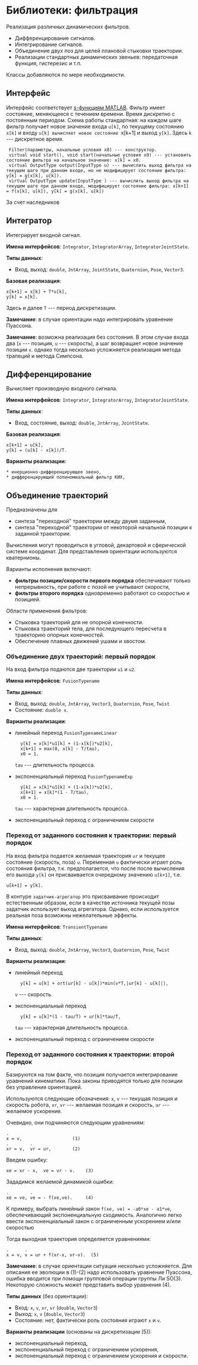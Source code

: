 Библиотеки: фильтрация
=====================

Реализация различных динамических фильтров. 
* Дифференцирование сигналов.
* Интегрирование сигналов.
* Объединение двух поз для целей плановой стыковки траектории.
* Реализации стандартных динамических звеньев: передаточная функция, гистерезис и т.п.

Классы добавляются по мере необходимости.

Интерфейс
---------

Интерфейс соответствует [s-функциям MATLAB](http://www.mathworks.com/help/simulink/sfg/how-s-functions-work.html).
Фильтр имеет состояние, меняющееся с течением времени. Время дискретно с постоянным периодом.
Схема работы стандартная: на каждом шаге фильтр получает новое значение входа `u[k]`, по текущему состоянию `x[k]` и входу `u[k] вычисляет новое состояние `x[k+1] и выход `y[k]`.
Здесь `k`  --- дискретное время.

     Filter(параметры, начальные условия x0) --- конструктор.
     virtual void start(), void start(начальные условия x0) --- установить состояние фильтра на начальное значение: x[k] = x0.
     virtual OutputType output(InputType u) --- вычислить выход фильтра на текущем шаге при данном входе, но не модифицирует состояние фильтра: y[k] = g(x[k], u[k]).
     virtual OutputType update(InputType ) --- вычислить выход фильтра на текущем шаге при данном входе, модифицирует состояние фильтра: x[k+1] = f(x[k], u[k]), y[k] = g(x[k], u[k])

За счет наследников

Интегратор
---------- 

Интегрирует входной сигнал. 

**Имена интерфейсов**: `Integrator`, `IntegratorArray`, `IntegratorJointState`.

**Типы данных**: 
* Вход, выход: `double`, `JntArray`, `JointState`, `Quaternion`, `Pose`, `Vector3`.

**Базовая реализация**:

    x[k+1] = x[k] + T*u[k],
    y[k] = x[k].

Здесь и далее `T` --- период дискретизации.

**Замечание**: в случае ориентации надо интегрировать уравнение Пуассона.

**Замечание**: возможна реализация без состояния. В этом случае входа два (`x` --- позиция, `u` --- скорость), а 
шаг возвращает новое значение позиции `x`.  однако тогда несколько усложняется реализация метода трапеций  и метода Симпсона.

Дифференцирование
----------------

Вычисляет производную входного сигнала.

**Имена интерфейсов**: `Integrator`, `IntegratorArray`, `IntegratorJointState`.

**Типы данных**: 
* Вход, состояние, выход: `double`, `JntArray`, `JointState`.

**Базовая реализация**:

    x[k+1] = u[k],
    y[k] = (u[k] - x[k])/T.

**Варианты реализации**:
    
    * инерционно-дифференцирующее звено,
    * дифференцирующий полиномиальный фильтр КИХ,

Объединение траекторий
---------------------

Предназначены для 
* синтеза "переходной" траектории между двумя заданным, 
* синтеза "переходной" траектории от некоторой начальной позиции к заданной траектории.

Вычисления могут проводиться в угловой, декартовой и сферической системе координат. 
Для представления ориентации используются кватернионы.

Варианты исполнения включают:
* **фильтры позиции/скорости первого порядка** обеспечивают только непрерывность, при работе с позой не учитывают скорости, 
* **фильтры второго порядка** одновременно работают со скоростью и позицией.

Области применения фильтров:

* Стыковка траекторий для не опорной конечности.
* Стыковка траекторий тела, для последующего пересчета в траекторию опорных конечностей.
* Обеспечение плавных движений ушами и хвостом.

### Объединение двух траекторий: первый порядок

На вход фильтра подаются две траектории `u1` и `u2`.

**Имена интерфейсов**: `FusionTypename`

**Типы данных**: 
* Вход, выход: `double`, `JntArray`, `Vector3`, `Quaternion`, `Pose`, `Twist`
* Состояние: `duoble x`.

**Варианты реализации**:

* линейный переход `FusionTypenameLinear`

        y[k] = x[k]*u1[k] + (1-x[k])*u2[k],
        x[k+1] = max(0, x[k] - T/tau), 
        x0 = 1.

    `tau` --- длительность процесса.
    
* экспоненциальный переход `FusionTypenameExp`

        y[k] = x[k]*u1[k] + (1-x[k])*u2[k],
        x[k+1] = x[k]*(1 - T/tau), 
        x0 = 1.

    `tau` --- характерная длительность процесса.

* экспоненциальный переход c ограничением скорости

### Переход от заданного состояния к траектории: первый порядок

На вход фильтра подается желаемая траектория `ur` и текущее состояние (скорость, поза) `u`. 
Переменная `u` фактически играет роль состояния фильтра, т.к. предполагается, что после после вычисления 
его выхода `y[k]` он присваивается очередному значению `u[k+1]`, т.е. 

    u[k+1] = y[k].

В контуре `задатчик-агрегатор` это присваивание происходит естественным образом, если в качестве источника текущей позы задатчик использует выход агрегатора.
Однако, если используется реальная поза возможны нежелательные эффекты.

**Имена интерфейсов**: `TransientTypename`

**Типы данных**: 
* Вход, выход: `double`, `JntArray`, `Vector3`, `Quaternion`, `Pose`, `Twist`

**Варианты реализации**:

* линейный переход

        y[k] = u[k] + ort(ur[k] - u[k])*min(v*T,|ur[k] - u[k]|),

    `v` --- скорость.
    
* экспоненциальный переход

        y[k] = u[k]*(1 - tau/T) + ur[k]*tau/T,

    `tau` --- характерная длительность процесса.

* экспоненциальный переход c ограничением скорости


### Переход от заданного состояния к траектории: второй порядок

Базируются на том факте, что позиция получается интегрирование уравнений кинематики. 
Пока законы приводятся только для позиции без управления ориентацией.

Используются следующие обозначения: 
`x`, `v` --- текущая позиция и скорость робота, 
`xr`, `vr` --- желаемая позиция и скорость, `ar` --- желаемое ускорение.

Очевидно, они подчиняются следующим уравнениям:

    .       
    x = v,                   (1)
    .        .
    xr = v,  vr = ur,        (2)


Введем ошибку:

    xe = xr - x,  ve = vr - v.    (3)

Зададимся желаемой динамикой ошибки:

    .        .
    xe = ve, ve = - f(xe,ve).     (4)

К примеру, выбрать линейный закон `f(xe, ve) = -a0*xe - a1*ve`, обеспечивающий экспоненциальную сходимость. 
Аналогично легко ввести экспоненциальный закон с ограниченным ускорением и/или скоростью 

Тогда выходная траектория определяется уравнениями:

    .      .
    x = v, v = ur + f(xr-x, vr-v).  (5)


**Замечание**: в случае ориентации ситуация несколько усложняется. Для описания ее эволюции в (1)-(2) надо использовать уравнение Пуассона,
ошибка вводится при помощи групповой операции группы Ли SO(3). Некоторую сложность может представить выбор уравнения (4).


**Типы данных** (без ориентации): 
* Вход: `x`, `v`, `xr`, `vr` (`double`, `Vector3`)
* Выход: `x`, `v` (`double`, `Vector3`)
* Состояние: нет, фактически роль состояния играют `x` и `v`.


**Варианты реализации** (основаны на дискретизации (5)):
* экспоненциальный переход,
* экспоненциальный переход c ограничением ускорения,
* экспоненциальный переход c ограничением ускорения и скорости.

